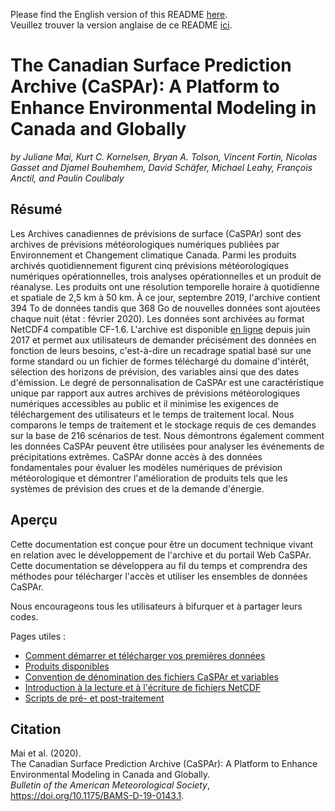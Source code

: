 Please find the English version of this README [here](README.md).<br>
Veuillez trouver la version anglaise de ce README [ici](README.md).


# The Canadian Surface Prediction Archive (CaSPAr): A Platform to Enhance Environmental Modeling in Canada and Globally
*by Juliane Mai, Kurt C. Kornelsen, Bryan A. Tolson, Vincent Fortin, Nicolas Gasset and Djamel Bouhemhem, David Schäfer, Michael Leahy, François Anctil, and Paulin Coulibaly*

## Résumé
Les Archives canadiennes de prévisions de surface (CaSPAr) sont des archives de prévisions météorologiques numériques publiées par Environnement et Changement climatique Canada. Parmi les produits archivés quotidiennement figurent cinq prévisions météorologiques numériques opérationnelles, trois analyses opérationnelles et un produit de réanalyse. Les produits ont une résolution temporelle horaire à quotidienne et spatiale de 2,5 km à 50 km. À ce jour, septembre 2019, l'archive contient 394 To de données tandis que 368 Go de nouvelles données sont ajoutées chaque nuit (état : février 2020). Les données sont archivées au format NetCDF4 compatible CF-1.6. L'archive est disponible [en ligne](https://caspar-data.ca) depuis juin 2017 et permet aux utilisateurs de demander précisément des données en fonction de leurs besoins, c'est-à-dire un recadrage spatial basé sur une forme standard ou un fichier de formes téléchargé du domaine d'intérêt, sélection des horizons de prévision, des variables ainsi que des dates d'émission. Le degré de personnalisation de CaSPAr est une caractéristique unique par rapport aux autres archives de prévisions météorologiques numériques accessibles au public et il minimise les exigences de téléchargement des utilisateurs et le temps de traitement local. Nous comparons le temps de traitement et le stockage requis de ces demandes sur la base de 216 scénarios de test. Nous démontrons également comment les données CaSPAr peuvent être utilisées pour analyser les événements de précipitations extrêmes. CaSPAr donne accès à des données fondamentales pour évaluer les modèles numériques de prévision météorologique et démontrer l'amélioration de produits tels que les systèmes de prévision des crues et de la demande d'énergie.

## Aperçu
Cette documentation est conçue pour être un document technique vivant en relation avec le développement de l'archive et du portail Web CaSPAr. Cette documentation se développera au fil du temps et comprendra des méthodes pour télécharger l'accès et utiliser les ensembles de données CaSPAr.

Nous encourageons tous les utilisateurs à bifurquer et à partager leurs codes.

Pages utiles :
* [Comment démarrer et télécharger vos premières données](https://github.com/julemai/CaSPAr/wiki/How-to-get-started-and-download-your-first-data)
* [Produits disponibles](https://github.com/julemai/CaSPAr/wiki/Available-products)
* [Convention de dénomination des fichiers CaSPAr et variables](https://github.com/julemai/CaSPAr/wiki/CaSPAr-file-naming-convention-and-variables)
* [Introduction à la lecture et à l'écriture de fichiers NetCDF](https://github.com/julemai/CaSPAr/wiki/Introduction-of-Reading-and-Writing-NetCDF-files)
* [Scripts de pré- et post-traitement](https://github.com/julemai/CaSPAr/tree/master/utility_scripts)

## Citation
Mai et al. (2020).<br>
The Canadian Surface Prediction Archive (CaSPAr): A Platform to Enhance Environmental Modeling in Canada and Globally.<br>
*Bulletin of the American Meteorological Society*, https://doi.org/10.1175/BAMS-D-19-0143.1.
